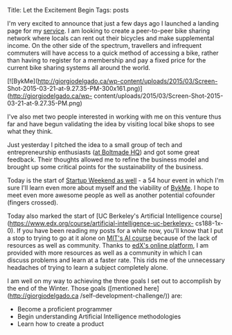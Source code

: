Title: Let the Excitement Begin
Tags: posts

I'm very excited to announce that just a few days ago I launched a landing
page for my [service](http://bykme.ca/register). I am looking to create a
peer-to-peer bike sharing network where locals can rent out their bicycles and
make supplemental income. On the other side of the spectrum, travellers and
infrequent commuters will have access to a quick method of accessing a bike,
rather than having to register for a membership and pay a fixed price for the
current bike sharing systems all around the world.

[![BykMe](http://giorgiodelgado.ca/wp-content/uploads/2015/03/Screen-
Shot-2015-03-21-at-9.27.35-PM-300x161.png)](http://giorgiodelgado.ca/wp-
content/uploads/2015/03/Screen-Shot-2015-03-21-at-9.27.35-PM.png)

  

I've also met two people interested in working with me on this venture thus
far and have begun validating the idea by visiting local bike shops to see
what they think.

Just yesterday I pitched the idea to a small group of tech and
entrepreneurship enthusiasts ([at Boltmade HQ](http://www.boltmade.com/)) and
got some great feedback. Their thoughts allowed me to refine the business
model and brought up some critical points for the sustainability of the
business.

Today is the start of [Startup Weekend as well](http://startupweekend.org/) \-
a 54 hour event in which I'm sure I'll learn even more about myself and the
viability of [BykMe](http://bykme.ca/register). I hope to meet even more
awesome people as well as another potential cofounder (fingers crossed).

Today also marked the start of [UC Berkeley's Artificial Intelligence
course](https://www.edx.org/course/artificial-intelligence-uc-berkeleyx-
cs188-1x-0). If you have been reading my posts for a while now, you'll know
that I put a stop to trying to go at it alone on [MIT's AI
course](http://giorgiodelgado.ca/restarting-for-efficiencys-sake/) because of
the lack of resources as well as community. Thanks to [ edX's online
platform](https://www.edx.org/), I am provided with more resources as well as
a community in which I can discuss problems and learn at a faster rate. This
rids me of the unnecessary headaches of trying to learn a subject completely
alone.

I am well on my way to achieving the three goals I set out to accomplish by
the end of the Winter. Those goals ([mentioned here](http://giorgiodelgado.ca
/self-development-challenge/)) are:

  * Become a proficient programmer
  * Begin understanding Artificial Intelligence methodologies
  * Learn how to create a product

